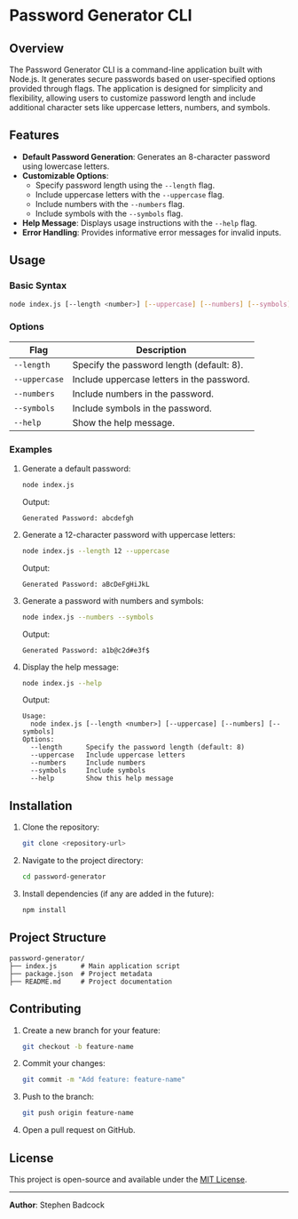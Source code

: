 # Password Generator CLI

## Overview
The Password Generator CLI is a command-line application built with Node.js. It generates secure passwords based on user-specified options provided through flags. The application is designed for simplicity and flexibility, allowing users to customize password length and include additional character sets like uppercase letters, numbers, and symbols.

## Features
- **Default Password Generation**: Generates an 8-character password using lowercase letters.
- **Customizable Options**:
  - Specify password length using the `--length` flag.
  - Include uppercase letters with the `--uppercase` flag.
  - Include numbers with the `--numbers` flag.
  - Include symbols with the `--symbols` flag.
- **Help Message**: Displays usage instructions with the `--help` flag.
- **Error Handling**: Provides informative error messages for invalid inputs.

## Usage
### Basic Syntax
```bash
node index.js [--length <number>] [--uppercase] [--numbers] [--symbols]
```

### Options
| Flag         | Description                                           |
|--------------|-------------------------------------------------------|
| `--length`   | Specify the password length (default: 8).             |
| `--uppercase`| Include uppercase letters in the password.            |
| `--numbers`  | Include numbers in the password.                      |
| `--symbols`  | Include symbols in the password.                      |
| `--help`     | Show the help message.                                |

### Examples
1. Generate a default password:
   ```bash
   node index.js
   ```
   Output:
   ```
   Generated Password: abcdefgh
   ```

2. Generate a 12-character password with uppercase letters:
   ```bash
   node index.js --length 12 --uppercase
   ```
   Output:
   ```
   Generated Password: aBcDeFgHiJkL
   ```

3. Generate a password with numbers and symbols:
   ```bash
   node index.js --numbers --symbols
   ```
   Output:
   ```
   Generated Password: a1b@c2d#e3f$
   ```

4. Display the help message:
   ```bash
   node index.js --help
   ```
   Output:
   ```
   Usage:
     node index.js [--length <number>] [--uppercase] [--numbers] [--symbols]
   Options:
     --length      Specify the password length (default: 8)
     --uppercase   Include uppercase letters
     --numbers     Include numbers
     --symbols     Include symbols
     --help        Show this help message
   ```

## Installation
1. Clone the repository:
   ```bash
   git clone <repository-url>
   ```
2. Navigate to the project directory:
   ```bash
   cd password-generator
   ```
3. Install dependencies (if any are added in the future):
   ```bash
   npm install
   ```

## Project Structure
```
password-generator/
├── index.js      # Main application script
├── package.json  # Project metadata
├── README.md     # Project documentation
```

## Contributing
1. Create a new branch for your feature:
   ```bash
   git checkout -b feature-name
   ```
2. Commit your changes:
   ```bash
   git commit -m "Add feature: feature-name"
   ```
3. Push to the branch:
   ```bash
   git push origin feature-name
   ```
4. Open a pull request on GitHub.

## License
This project is open-source and available under the [MIT License](LICENSE).

---

**Author**: Stephen Badcock
